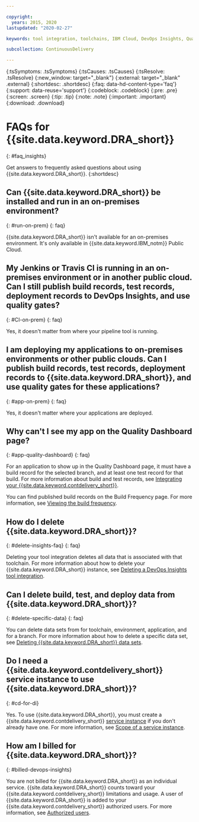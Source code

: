 ```yaml
---

copyright:
  years: 2015, 2020
lastupdated: "2020-02-27"

keywords: tool integration, toolchains, IBM Cloud, DevOps Insights, Quality Dashboard

subcollection: ContinuousDelivery

---
```

<!-- Common attributes used in the template are defined as follows: -->
{:tsSymptoms: .tsSymptoms}
{:tsCauses: .tsCauses}
{:tsResolve: .tsResolve}
{:new_window: target="_blank"}
{:external: target="_blank" .external}
{:shortdesc: .shortdesc}
{:faq: data-hd-content-type='faq'}
{:support: data-reuse='support'}
{:codeblock: .codeblock}
{:pre: .pre}
{:screen: .screen}
{:tip: .tip}
{:note: .note}
{:important: .important}
{:download: .download}

# FAQs for {{site.data.keyword.DRA_short}}
{: #faq_insights}

Get answers to frequently asked questions about using {{site.data.keyword.DRA_short}}.
{:shortdesc} 


## Can {{site.data.keyword.DRA_short}} be installed and run in an on-premises environment?
{: #run-on-prem}
{: faq}

{{site.data.keyword.DRA_short}} isn't available for an on-premises environment. It's only available in {{site.data.keyword.IBM_notm}} Public Cloud.


## My Jenkins or Travis CI is running in an on-premises environment or in another public cloud. Can I still publish build records, test records, deployment records to DevOps Insights, and use quality gates?
{: #CI-on-prem}
{: faq}

Yes, it doesn't matter from where your pipeline tool is running.


## I am deploying my applications to on-premises environments or other public clouds. Can I publish build records, test records, deployment records to {{site.data.keyword.DRA_short}}, and use quality gates for these applications? 
{: #app-on-prem}
{: faq}

Yes, it doesn't matter where your applications are deployed.


## Why can't I see my app on the Quality Dashboard page?
{: #app-quality-dashboard}
{: faq}

For an application to show up in the Quality Dashboard page, it must have a build record for the selected branch, and at least one test record for that build. For more information about build and test records, see [Integrating your {{site.data.keyword.contdelivery_short}}](/docs/ContinuousDelivery?topic=ContinuousDelivery-setting-values-cli).

You can find published build records on the Build Frequency page. For more information, see [Viewing the build frequency](/docs/ContinuousDelivery?topic=ContinuousDelivery-publish-build-cli#build-frequency-cli).


## How do I delete {{site.data.keyword.DRA_short}}?
{: #delete-insights-faq}
{: faq}

Deleting your tool integration deletes all data that is associated with that toolchain. For more information about how to delete your {{site.data.keyword.DRA_short}} instance, see [Deleting a DevOps Insights tool integration](/docs/ContinuousDelivery?topic=ContinuousDelivery-deleting_data).  


## Can I delete build, test, and deploy data from {{site.data.keyword.DRA_short}}?
{: #delete-specific-data}
{: faq}

You can delete data sets from for toolchain, environment, application, and for a branch. For more information about how to delete a specific data set, see [Deleting {{site.data.keyword.DRA_short}} data sets](/docs/ContinuousDelivery?topic=ContinuousDelivery-deleting_data).


## Do I need a {{site.data.keyword.contdelivery_short}} service instance to use {{site.data.keyword.DRA_short}}?
{: #cd-for-di}

Yes. To use {{site.data.keyword.DRA_short}}, you must create a {{site.data.keyword.contdelivery_short}} [service instance](https://cloud.ibm.com/catalog/services/continuous-delivery) if you don't already have one. For more information, see [Scope of a service instance](/docs/ContinuousDelivery?topic=ContinuousDelivery-limitations_usage#service_scope). 


## How am I billed for {{site.data.keyword.DRA_short}}?
{: #billed-devops-insights}

You are not billed for {{site.data.keyword.DRA_short}} as an individual service. {{site.data.keyword.DRA_short}} counts toward your {{site.data.keyword.contdelivery_short}} limitations and usage. A user of {{site.data.keyword.DRA_short}} is added to your {{site.data.keyword.contdelivery_short}} authorized users. For more information, see [Authorized users](/docs/ContinuousDelivery?topic=ContinuousDelivery-limitations_usage#authorized_users). 

